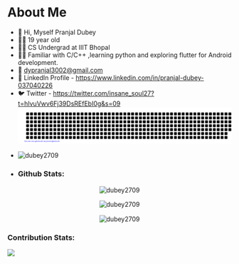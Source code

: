 # About Me
- 👋 Hi, Myself Pranjal Dubey
- 🧍‍♂️ 19 year old 
- 👨‍🎓 CS Undergrad at IIIT Bhopal
- 👨‍💻 Familiar with C/C++ ,learning python and
     exploring flutter for Android development.
- 📧 dypranjal3002@gmail.com
- 👤 LinkedIn Profile - https://www.linkedin.com/in/pranjal-dubey-037040226
- 🐦 Twitter - https://twitter.com/insane_soul27?t=hIvuVwv6Fj39DsREfEbI0g&s=09
 ![gitartwork](gitartwork.svg)
- <p align="left"> <img src="https://komarev.com/ghpvc/?username=dubey2709&label=Profile%20views&color=0e75b6&style=flat" alt="dubey2709" /> </p>
- <h3 align="left"> Github Stats:</h3>
<p align="center"><img align="center" src="https://github-readme-stats.vercel.app/api/top-langs?username=dubey2709&show_icons=true&locale=en&layout=compact&theme=nightowl" alt="dubey2709" /></p>
<p align="center"><img align="center" src="https://github-readme-stats.vercel.app/api?username=dubey2709&show_icons=true&locale=en&theme=nightowl" alt="dubey2709" /></p>
<p align="center"><img align="center" src="https://github-readme-streak-stats.herokuapp.com/?user=dubey2709&theme=nightowl" alt="dubey2709" /></p>
<h3 align="left"> Contribution Stats:</h3>
<div><img src="https://activity-graph.herokuapp.com/graph?username=dubey2709&theme=react-dark"></div>
